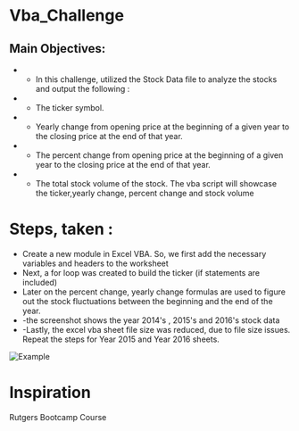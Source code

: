 # Vba_Challenge
## Main Objectives:
* * In this challenge, utilized the Stock Data file to analyze the stocks and output the following : 
* * The ticker symbol.
* * Yearly change from opening price at the beginning of a given year to the closing price at the end of that year.
* * The percent change from opening price at the beginning of a given year to the closing price at the end of that year.
* * The total stock volume of the stock. The vba script will showcase the ticker,yearly change, percent change and stock volume 

# Steps, taken :
* Create a new module in Excel VBA. So, we first add the necessary variables and headers to the worksheet
* Next, a for loop was created to build the ticker (if statements are included)
* Later on the percent change, yearly change formulas are used to figure out the stock fluctuations between the beginning and the end of the year.
* -the screenshot shows the year 2014's , 2015's and 2016's stock data
* -Lastly, the excel vba sheet file size was reduced, due to file size issues. Repeat the steps for Year 2015 and Year 2016 sheets.



![Example](https://github.com/sherinmatt/blob/Vba_Challenge/master/images/year_2014.png)

# Inspiration
Rutgers Bootcamp Course






